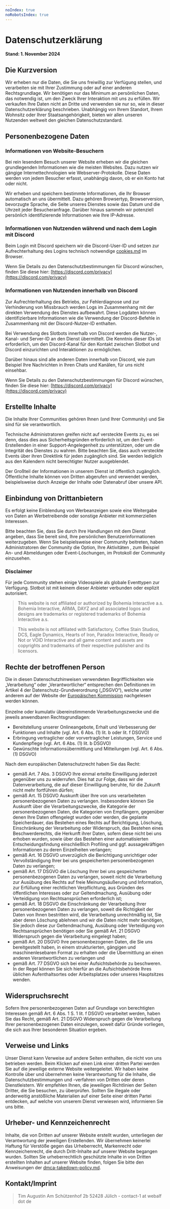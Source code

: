 ```yaml
---
noIndex: true
noRobotsIndex: true
---
```


# Datenschutzerklärung

**Stand: 1. November 2024**

## Die Kurzversion

Wir erheben nur die Daten, die Sie uns freiwillig zur Verfügung stellen, und verarbeiten sie mit Ihrer Zustimmung oder auf einer anderen Rechtsgrundlage. Wir benötigen nur das Minimum an persönlichen Daten, das notwendig ist, um den Zweck Ihrer Interaktion mit uns zu erfüllen. Wir verkaufen Ihre Daten nicht an Dritte und verwenden sie nur so, wie in dieser Datenschutzerklärung beschrieben. Unabhängig von Ihrem Standort, Ihrem Wohnsitz oder Ihrer Staatsangehörigkeit, bieten wir allen unseren Nutzenden weltweit den gleichen Datenschutzstandard.

## Personenbezogene Daten

### Informationen von Website-Besuchern <a href="#information-from-website-browsers" id="information-from-website-browsers"></a>

Bei rein lesendem Besuch unserer Website erheben wir die gleichen grundlegenden Informationen wie die meisten Websites. Dazu nutzen wir gängige Internettechnologien wie Webserver-Protokolle. Diese Daten werden von jedem Besucher erfasst, unabhängig davon, ob er ein Konto hat oder nicht.

Wir erheben und speichern bestimmte Informationen, die Ihr Browser automatisch an uns übermittelt. Dazu gehören Browsertyp, Browserversion, bevorzugte Sprache, die Seite unseres Dienstes sowie das Datum und die Uhrzeit jeder Besucheranfrage. Darüber hinaus sammeln wir potenziell persönlich identifizierende Informationen wie Ihre IP-Adresse.

### Informationen von Nutzenden während und nach dem Login mit Discord

Beim Login mit Discord speichern wir die Discord-User-ID und setzen zur Aufrechterhaltung des Logins technisch notwendige [cookies.md](cookies.md "mention") im Browser.

Wenn Sie Details zu den Datenschutzbestimmungen für Discord wünschen, finden Sie diese hier: [https://discord.com/privacy](https://discord.com/privacy)

### Informationen von Nutzenden innerhalb von Discord

Zur Aufrechterhaltung des Betriebs, zur Fehlerdiagnose und zur Verhinderung von Missbrauch werden Logs im Zusammenhang mit der direkten Verwendung des Dienstes aufbewahrt. Diese Logdaten können identifizierbare Informationen wie die Verwendung der Discord-Befehle in Zusammenhang mit der Discord-Nutzer-ID enthalten.

Bei Verwendung des Slotbots innerhalb von Discord werden die Nutzer-, Kanal- und Server-ID an den Dienst übermittelt. Die Kenntnis dieser IDs ist erforderlich, um den Discord-Kanal für den Kontakt zwischen Slotbot und Discord einzurichten und Interaktionen zu ermöglichen.

Darüber hinaus sind alle anderen Daten innerhalb von Discord, wie zum Beispiel Ihre Nachrichten in Ihren Chats und Kanälen, für uns nicht einsehbar.

Wenn Sie Details zu den Datenschutzbestimmungen für Discord wünschen, finden Sie diese hier: [https://discord.com/privacy](https://discord.com/privacy)

## Erstellte Inhalte

Die Inhalte Ihrer Communities gehören Ihnen (und Ihrer Community) und Sie sind für sie verantwortlich.

Technische Administratoren greifen nicht auf versteckte Events zu, es sei denn, dass dies aus Sicherheitsgründen erforderlich ist, um den Event-Erstellenden in einer Support-Angelegenheit zu unterstützen, oder um die Integrität des Dienstes zu wahren. Bitte beachten Sie, dass auch versteckte Events über ihren Direktlink für jeden zugänglich sind. Sie werden lediglich aus den Kalendern nicht berechtigter Nutzer ausgeblendet.

Der Großteil der Informationen in unserem Dienst ist öffentlich zugänglich. Öffentliche Inhalte können von Dritten abgerufen und verwendet werden, beispielsweise durch Anzeige der Inhalte oder Datenabruf über unsere API.

## Einbindung von Drittanbietern

Es erfolgt keine Einblendung von Werbeanzeigen sowie eine Weitergabe von Daten an Werbetreibende oder sonstige Anbieter mit kommerziellen Interessen.

Bitte beachten Sie, dass Sie durch Ihre Handlungen mit dem Dienst angeben, dass Sie bereit sind, Ihre persönlichen Benutzerinformationen weiterzugeben. Wenn Sie beispielsweise einer Community beitreten, haben Administratoren der Community die Option, Ihre Aktivitäten , zum Beispiel An- und Abmeldungen oder Event-Löschungen, im Protokoll der Community einzusehen.

### Disclaimer

Für jede Community stehen einige Videospiele als globale Eventtypen zur Verfügung. Slotbot ist mit keinem dieser Anbieter verbunden oder explizit autorisiert.

> This website is not affiliated or authorized by Bohemia Interactive a.s. Bohemia Interactive, ARMA, DAYZ and all associated logos and designs are trademarks or registered trademarks of Bohemia Interactive a.s.

> This website is not affiliated with Satisfactory, Coffee Stain Studios, DCS, Eagle Dynamics, Hearts of Iron, Paradox Interactive, Ready or Not or VOID Interactive and all game content and assets are copyrights and trademarks of their respective publisher and its licensors.

## Rechte der betroffenen Person

Die in diesen Datenschutzhinweisen verwendeten Begrifflichkeiten wie „Verarbeitung“ oder „Verantwortlicher“ entsprechen den Definitionen im Artikel 4 der Datenschutz-Grundverordnung („DSGVO“), welche unter anderem auf der Website der [Europäischen Kommission](https://eur-lex.europa.eu/legal-content/DE/TXT/HTML/?uri=CELEX:32016R0679\&from=EN#d1e1508-1-1) nachgelesen werden können.\
\
Einzelne oder kumulativ übereinstimmende Verarbeitungszwecke und die jeweils anwendbaren Rechtsgrundlagen:

* Bereitstellung unserer Onlineangebote, Erhalt und Verbesserung der Funktionen und Inhalte (vgl. Art. 6 Abs. (1) lit. b oder lit. f DSGVO)
* Erbringung vertraglicher oder vorvertraglicher Leistungen, Service und Kundenpflege (vgl. Art. 6 Abs. (1) lit. b DSGVO)
* Gewünschte Informationsübermittlung und Mitteilungen (vgl. Art. 6 Abs. (1) DSGVO)

Nach dem europäischen Datenschutzrecht haben Sie das Recht:

* gemäß Art. 7 Abs. 3 DSGVO Ihre einmal erteilte Einwilligung jederzeit gegenüber uns zu widerrufen. Dies hat zur Folge, dass wir die Datenverarbeitung, die auf dieser Einwilligung beruhte, für die Zukunft nicht mehr fortführen dürfen;
* gemäß Art. 15 DSGVO Auskunft über Ihre von uns verarbeiteten personenbezogenen Daten zu verlangen. Insbesondere können Sie Auskunft über die Verarbeitungszwecke, die Kategorie der personenbezogenen Daten, die Kategorien von Empfängern, gegenüber denen Ihre Daten offengelegt wurden oder werden, die geplante Speicherdauer, das Bestehen eines Rechts auf Berichtigung, Löschung, Einschränkung der Verarbeitung oder Widerspruch, das Bestehen eines Beschwerderechts, die Herkunft ihrer Daten, sofern diese nicht bei uns erhoben wurden, sowie über das Bestehen einer automatisierten Entscheidungsfindung einschließlich Profiling und ggf. aussagekräftigen Informationen zu deren Einzelheiten verlangen;
* gemäß Art. 16 DSGVO unverzüglich die Berichtigung unrichtiger oder Vervollständigung Ihrer bei uns gespeicherten personenbezogenen Daten zu verlangen;
* gemäß Art. 17 DSGVO die Löschung Ihrer bei uns gespeicherten personenbezogenen Daten zu verlangen, soweit nicht die Verarbeitung zur Ausübung des Rechts auf freie Meinungsäußerung und Information, zur Erfüllung einer rechtlichen Verpflichtung, aus Gründen des öffentlichen Interesses oder zur Geltendmachung, Ausübung oder Verteidigung von Rechtsansprüchen erforderlich ist;
* gemäß Art. 18 DSGVO die Einschränkung der Verarbeitung Ihrer personenbezogenen Daten zu verlangen, soweit die Richtigkeit der Daten von Ihnen bestritten wird, die Verarbeitung unrechtmäßig ist, Sie aber deren Löschung ablehnen und wir die Daten nicht mehr benötigen, Sie jedoch diese zur Geltendmachung, Ausübung oder Verteidigung von Rechtsansprüchen benötigen oder Sie gemäß Art. 21 DSGVO Widerspruch gegen die Verarbeitung eingelegt haben;
* gemäß Art. 20 DSGVO Ihre personenbezogenen Daten, die Sie uns bereitgestellt haben, in einem strukturierten, gängigen und maschinenlesebaren Format zu erhalten oder die Übermittlung an einen anderen Verantwortlichen zu verlangen und
* gemäß Art. 77 DSGVO sich bei einer Aufsichtsbehörde zu beschweren. In der Regel können Sie sich hierfür an die Aufsichtsbehörde Ihres üblichen Aufenthaltsortes oder Arbeitsplatzes oder unseres Hauptsitzes wenden.

## Widerspruchsrecht

Sofern Ihre personenbezogenen Daten auf Grundlage von berechtigten Interessen gemäß Art. 6 Abs. 1 S. 1 lit. f DSGVO verarbeitet werden, haben Sie das Recht, gemäß Art. 21 DSGVO Widerspruch gegen die Verarbeitung Ihrer personenbezogenen Daten einzulegen, soweit dafür Gründe vorliegen, die sich aus Ihrer besonderen Situation ergeben.

## Verweise und Links

Unser Dienst kann Verweise auf andere Seiten enthalten, die nicht von uns betrieben werden. Beim Klicken auf einen Link einer dritten Partei werden Sie auf die jeweilige externe Website weitergeleitet. Wir haben keine Kontrolle über und übernehmen keine Verantwortung für die Inhalte, die Datenschutzbestimmungen und -verfahren von Dritten oder deren Dienstleistern. Wir empfehlen Ihnen, die jeweiligen Richtlinien der Seiten Dritter, die Sie besuchen, zu überprüfen. Sollten Sie illegale oder anderweitig anstößliche Materialien auf einer Seite einer dritten Partei entdecken, auf welche von unserem Dienst verwiesen wird, informieren Sie uns bitte.

## **Urheber- und Kennzeichenrecht**

Inhalte, die von Dritten auf unserer Website erstellt wurden, unterliegen der Verantwortung der jeweiligen Erstellenden. Wir übernehmen keinerlei Haftung für Verstöße gegen das Urheberrecht, Markenrecht oder Kennzeichenrecht, die durch Dritt-Inhalte auf unserer Website begangen wurden. Sollten Sie urheberrechtlich geschützte Inhalte in von Dritten erstellten Inhalten auf unserer Website finden, folgen Sie bitte den Anweisungen der [dmca-takedown-policy.md](../dmca-takedown-policy.md "mention").

## Kontakt/Imprint

> Tim Augustin Am Schützenhof 2b 52428 Jülich - contact-1 at webalf dot de
